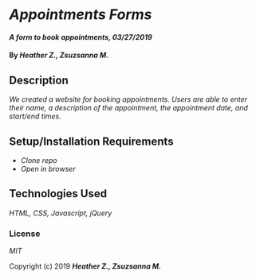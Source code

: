 # _Appointments Forms_

#### _A form to book appointments, 03/27/2019_

#### By _**Heather Z., Zsuzsanna M.**_

## Description

_We created a website for booking appointments. Users are able to enter their name, a description of the appointment, the appointment date, and start/end times._

## Setup/Installation Requirements

* _Clone repo_
* _Open in browser_

## Technologies Used

_HTML, CSS, Javascript, jQuery_

### License

*MIT*

Copyright (c) 2019 **_Heather Z., Zsuzsanna M._**

